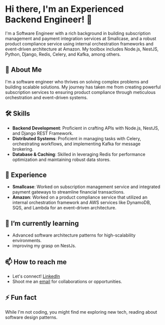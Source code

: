 # Hi there, I'm an Experienced Backend Engineer! 👋

I'm a Software Engineer with a rich background in building subscription management and payment integration services at Smallcase, and a robust product compliance service using internal orchestration frameworks and event-driven architecture at Amazon. My toolbox includes Node.js, NestJS, Python, Django, Redis, Celery, and Kafka, among others.

## 🚀 About Me
I'm a software engineer who thrives on solving complex problems and building scalable solutions. My journey has taken me from creating powerful subscription services to ensuring product compliance through meticulous orchestration and event-driven systems.

## 🛠 Skills
- **Backend Development**: Proficient in crafting APIs with Node.js, NestJS, and Django REST Framework.
- **Distributed Systems**: Proficient in managing tasks with Celery, orchestrating workflows, and implementing Kafka for message brokering.
- **Database & Caching**: Skilled in leveraging Redis for performance optimization and maintaining robust data stores.

## 💼 Experience
- **Smallcase**: Worked on subscription management service and integrated payment gateways to streamline financial transactions.
- **Amazon**: Worked on a product compliance service that utilized an internal orchestration framework and AWS services like DynamoDB, SQS, and Lambda for an event-driven architecture.

## 🌱 I’m currently learning
- Advanced software architecture patterns for high-scalability environments.
- improving my grasp on NestJs.

## 📫 How to reach me
- Let's connect! [LinkedIn](https://www.linkedin.com/in/sushil-sarwade1986/)
- Shoot me an [email](mailto:sushil.work100@gmail.com) for collaborations or opportunities.

## ⚡ Fun fact
While I'm not coding, you might find me exploring new tech, reading about software design patterns.


